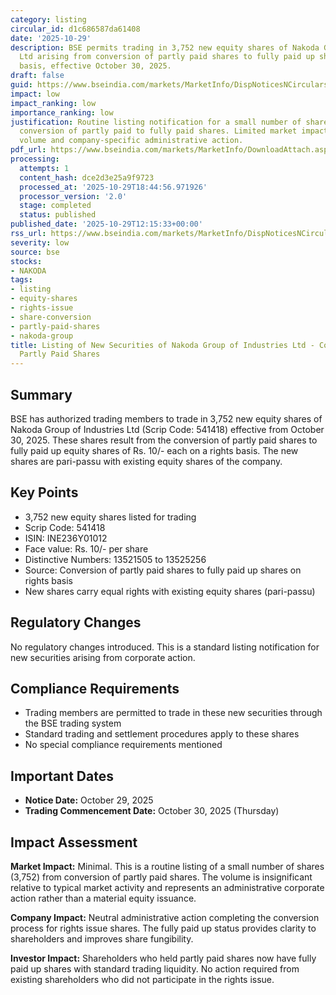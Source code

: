 ```yaml
---
category: listing
circular_id: d1c686587da61408
date: '2025-10-29'
description: BSE permits trading in 3,752 new equity shares of Nakoda Group of Industries
  Ltd arising from conversion of partly paid shares to fully paid up shares on rights
  basis, effective October 30, 2025.
draft: false
guid: https://www.bseindia.com/markets/MarketInfo/DispNoticesNCirculars.aspx?Noticeid={4E0699F8-452A-47AC-AD13-E622CFA73A0C}&noticeno=20251029-27&dt=10/29/2025&icount=27&totcount=60&flag=0
impact: low
impact_ranking: low
importance_ranking: low
justification: Routine listing notification for a small number of shares (3,752) from
  conversion of partly paid to fully paid shares. Limited market impact due to small
  volume and company-specific administrative action.
pdf_url: https://www.bseindia.com/markets/MarketInfo/DownloadAttach.aspx?id=20251029-27&attachedId=
processing:
  attempts: 1
  content_hash: dce2d3e25a9f9723
  processed_at: '2025-10-29T18:44:56.971926'
  processor_version: '2.0'
  stage: completed
  status: published
published_date: '2025-10-29T12:15:33+00:00'
rss_url: https://www.bseindia.com/markets/MarketInfo/DispNoticesNCirculars.aspx?Noticeid={4E0699F8-452A-47AC-AD13-E622CFA73A0C}&noticeno=20251029-27&dt=10/29/2025&icount=27&totcount=60&flag=0
severity: low
source: bse
stocks:
- NAKODA
tags:
- listing
- equity-shares
- rights-issue
- share-conversion
- partly-paid-shares
- nakoda-group
title: Listing of New Securities of Nakoda Group of Industries Ltd - Conversion of
  Partly Paid Shares
---
```


## Summary

BSE has authorized trading members to trade in 3,752 new equity shares of Nakoda Group of Industries Ltd (Scrip Code: 541418) effective from October 30, 2025. These shares result from the conversion of partly paid shares to fully paid up equity shares of Rs. 10/- each on a rights basis. The new shares are pari-passu with existing equity shares of the company.

## Key Points

- 3,752 new equity shares listed for trading
- Scrip Code: 541418
- ISIN: INE236Y01012
- Face value: Rs. 10/- per share
- Distinctive Numbers: 13521505 to 13525256
- Source: Conversion of partly paid shares to fully paid up shares on rights basis
- New shares carry equal rights with existing equity shares (pari-passu)

## Regulatory Changes

No regulatory changes introduced. This is a standard listing notification for new securities arising from corporate action.

## Compliance Requirements

- Trading members are permitted to trade in these new securities through the BSE trading system
- Standard trading and settlement procedures apply to these shares
- No special compliance requirements mentioned

## Important Dates

- **Notice Date:** October 29, 2025
- **Trading Commencement Date:** October 30, 2025 (Thursday)

## Impact Assessment

**Market Impact:** Minimal. This is a routine listing of a small number of shares (3,752) from conversion of partly paid shares. The volume is insignificant relative to typical market activity and represents an administrative corporate action rather than a material equity issuance.

**Company Impact:** Neutral administrative action completing the conversion process for rights issue shares. The fully paid up status provides clarity to shareholders and improves share fungibility.

**Investor Impact:** Shareholders who held partly paid shares now have fully paid up shares with standard trading liquidity. No action required from existing shareholders who did not participate in the rights issue.